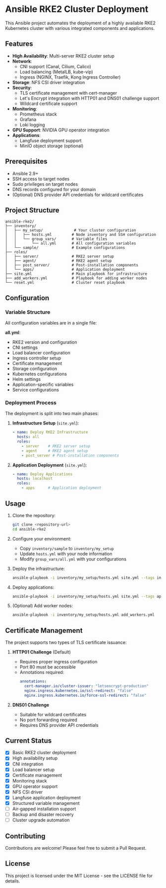 # Ansible RKE2 Cluster Deployment

This Ansible project automates the deployment of a highly available RKE2 Kubernetes cluster with various integrated components and applications.

## Features

- **High Availability**: Multi-server RKE2 cluster setup
- **Network**: 
  - CNI support (Canal, Cilium, Calico)
  - Load balancing (MetalLB, kube-vip)
  - Ingress (NGINX, Traefik, Kong Ingress Controller)
- **Storage**: NFS CSI driver integration
- **Security**: 
  - TLS certificate management with cert-manager
  - Let's Encrypt integration with HTTP01 and DNS01 challenge support
  - Wildcard certificate support
- **Monitoring**: 
  - Prometheus stack
  - Grafana
  - Loki logging
- **GPU Support**: NVIDIA GPU operator integration
- **Applications**:
  - Langfuse deployment support
  - MinIO object storage (optional)

## Prerequisites

- Ansible 2.9+
- SSH access to target nodes
- Sudo privileges on target nodes
- DNS records configured for your domain
- (Optional) DNS provider API credentials for wildcard certificates

## Project Structure

```
ansible-rke2/
├── inventory/
│   ├── my_setup/              # Your cluster configuration
│   │   ├── hosts.yml         # Node inventory and SSH configuration
│   │   └── group_vars/       # Variable files
│   │       └── all.yml       # All configuration variables
│   └── sample/               # Example configurations
├── roles/
│   ├── server/               # RKE2 server setup
│   ├── agent/                # RKE2 agent setup
│   ├── post_server/          # Post-installation components
│   └── apps/                 # Application deployment
├── site.yml                  # Main playbook for infrastructure
├── add_workers.yml           # Playbook for adding worker nodes
└── reset.yml                 # Cluster reset playbook
```

## Configuration

### Variable Structure

All configuration variables are in a single file:

**all.yml**:
- RKE2 version and configuration
- CNI settings
- Load balancer configuration
- Ingress controller setup
- Certificate management
- Storage configuration
- Kubernetes configurations
- Helm settings
- Application-specific variables
- Service configurations

### Deployment Process

The deployment is split into two main phases:

1. **Infrastructure Setup** (`site.yml`):
   ```yaml
   - name: Deploy RKE2 Infrastructure
     hosts: all
     roles:
       - server    # RKE2 server setup
       - agent     # RKE2 agent setup
       - post_server # Post-installation components
   ```

2. **Application Deployment** (`site.yml`):
   ```yaml
   - name: Deploy Applications
     hosts: localhost
     roles:
       - apps      # Application deployment
   ```

## Usage

1. Clone the repository:
   ```bash
   git clone <repository-url>
   cd ansible-rke2
   ```

2. Configure your environment:
   - Copy `inventory/sample` to `inventory/my_setup`
   - Update `hosts.yml` with your node information
   - Modify `group_vars/all.yml` with your configurations

3. Deploy the infrastructure:
   ```bash
   ansible-playbook -i inventory/my_setup/hosts.yml site.yml --tags infra
   ```

4. Deploy applications:
   ```bash
   ansible-playbook -i inventory/my_setup/hosts.yml site.yml --tags apps
   ```

5. (Optional) Add worker nodes:
   ```bash
   ansible-playbook -i inventory/my_setup/hosts.yml add_workers.yml
   ```

## Certificate Management

The project supports two types of TLS certificate issuance:

1. **HTTP01 Challenge** (Default)
   - Requires proper ingress configuration
   - Port 80 must be accessible
   - Annotations required:
     ```yaml
     annotations:
       cert-manager.io/cluster-issuer: "letsencrypt-production"
       nginx.ingress.kubernetes.io/ssl-redirect: "false"
       nginx.ingress.kubernetes.io/force-ssl-redirect: "false"
     ```

2. **DNS01 Challenge**
   - Suitable for wildcard certificates
   - No port forwarding required
   - Requires DNS provider API credentials

## Current Status

- [x] Basic RKE2 cluster deployment
- [x] High availability setup
- [x] CNI integration
- [x] Load balancer setup
- [x] Certificate management
- [x] Monitoring stack
- [x] GPU operator support
- [x] NFS CSI driver
- [x] Langfuse application deployment
- [x] Structured variable management
- [ ] Air-gapped installation support
- [ ] Backup and disaster recovery
- [ ] Cluster upgrade automation

## Contributing

Contributions are welcome! Please feel free to submit a Pull Request.

## License

This project is licensed under the MIT License - see the LICENSE file for details. 